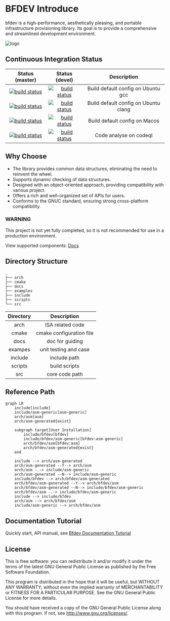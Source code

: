 # BFDEV Introduce

bfdev is a high-performance, aesthetically pleasing, and portable infrastructure provisioning library. Its goal is to provide a comprehensive and streamlined development environment.

![logo](docs/images/logo.png)

## Continuous Integration Status

|                       Status (master)                        |                        Status (devel)                        |             Description              |
| :----------------------------------------------------------: | :----------------------------------------------------------: | :----------------------------------: |
| [![build status](https://github.com/openbfdev/bfdev/actions/workflows/ubuntu-gcc.yml/badge.svg?branch=master)](https://github.com/openbfdev/bfdev/actions/workflows/ubuntu-gcc.yml?query=branch%3Amain) | [![build status](https://github.com/openbfdev/bfdev/actions/workflows/ubuntu-gcc.yml/badge.svg?branch=devel)](https://github.com/openbfdev/bfdev/actions/workflows/ubuntu-gcc.yml?query=branch%3Amain) |  Build default config on Ubuntu gcc  |
| [![build status](https://github.com/openbfdev/bfdev/actions/workflows/ubuntu-clang.yml/badge.svg?branch=master)](https://github.com/openbfdev/bfdev/actions/workflows/ubuntu-clang.yml?query=branch%3Amain) | [![build status](https://github.com/openbfdev/bfdev/actions/workflows/ubuntu-clang.yml/badge.svg?branch=devel)](https://github.com/openbfdev/bfdev/actions/workflows/ubuntu-clang.yml?query=branch%3Amain) | Build default config on Ubuntu clang |
| [![build status](https://github.com/openbfdev/bfdev/actions/workflows/macos.yml/badge.svg?branch=master)](https://github.com/openbfdev/bfdev/actions/workflows/macos.yml?query=branch%3Amain) | [![build status](https://github.com/openbfdev/bfdev/actions/workflows/macos.yml/badge.svg?branch=devel)](https://github.com/openbfdev/bfdev/actions/workflows/macos.yml?query=branch%3Amain) |    Build default config on Macos     |
| [![build status](https://github.com/openbfdev/bfdev/actions/workflows/codeql.yml/badge.svg?branch=master)](https://github.com/openbfdev/bfdev/actions/workflows/codeql.yml?query=branch%3Amain) | [![build status](https://github.com/openbfdev/bfdev/actions/workflows/codeql.yml/badge.svg?branch=devel)](https://github.com/openbfdev/bfdev/actions/workflows/codeql.yml?query=branch%3Amain) |        Code analyse on codeql        |

## Why Choose

- The library provides common data structures, eliminating the need to reinvent the wheel.
- Supports dynamic checking of data structures.
- Designed with an object-oriented approach, providing compatibility with various project.
- Offers a rich and well-organized set of APIs for users.
- Conforms to the GNUC standard, ensuring strong cross-platform compatibility.

### WARNING

This project is not yet fully completed, so it is not recommended for use in a production environment.

View supported components: [Docs](docs/components.md)

## Directory Structure

```
.
├── arch
├── cmake
├── docs
├── examples
├── include
├── scripts
└── src
```

| Directory |       Description        |
| :-------: | :----------------------: |
|   arch    |     ISA related code     |
|   cmake   | cmake configuration file |
|   docs    |     doc for guiding      |
|  exampes  |  unit testing and case   |
|  include  |       include path       |
|  scripts  |      build scripts       |
|    src    |      core code path      |

## Reference Path

```mermaid
graph LR
    include[include]
    include/asm-generic[asm-generic]
    arch/asm[asm]
   	arch/asm-generated{exist}

    subgraph target[User Installation]
    	include/bfdev[bfdev]
    	include/bfdev/asm-generic[bfdev:asm-generic]
    	arch/bfdev/asm[bfdev:asm]
   		arch/bfdev/asm-generated{exist}
    end

    include --> arch/asm-generated
    arch/asm-generated --Y--> arch/asm
    arch/asm -.-> include/asm-generic
    arch/asm-generated --N--> include/asm-generic
    include/bfdev --> arch/bfdev/asm-generated
    arch/bfdev/asm-generated --Y--> arch/bfdev/asm
    arch/bfdev/asm-generated --N--> include/bfdev/asm-generic
    arch/bfdev/asm -.-> include/bfdev/asm-generic
   	include --> include/bfdev
   	arch/asm --> arch/bfdev/asm
   	include/asm-generic --> arch/bfdev/asm
```

## Documentation Tutorial

Quickly start, API manual, see [Bfdev Documentation Tutorial](https://openbfdev.github.io/bfdev-docs)

## License

This is free software: you can redistribute it and/or modify it under the terms of the latest GNU General Public License as published by the Free Software Foundation.

This program is distributed in the hope that it will be useful, but WITHOUT ANY WARRANTY; without even the implied warranty of MERCHANTABILITY or FITNESS FOR A PARTICULAR PURPOSE. See the GNU General Public License for more details.

You should have received a copy of the GNU General Public License along with this program. If not, see http://www.gnu.org/licenses/.

